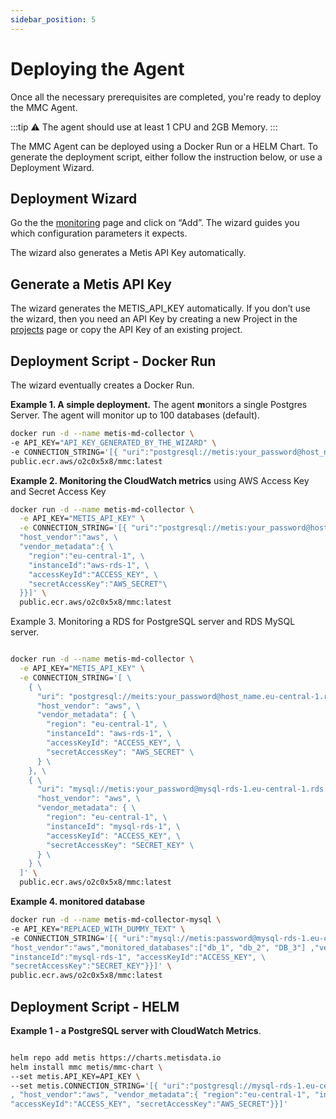 ```yaml
---
sidebar_position: 5
---
```


# Deploying the Agent
Once all the necessary prerequisites are completed, you're ready to deploy the MMC Agent.

:::tip
⚠️ The agent should use at least 1 CPU and 2GB Memory.
:::

The MMC Agent can be deployed using a Docker Run or a HELM Chart. To generate the deployment script, either follow the instruction below, or use a Deployment Wizard. 

## Deployment Wizard

Go the the [monitoring](https://demo.app.metisdata.io/monitoring) page and click on “Add”. The wizard guides you which configuration parameters it expects. 

The wizard also generates a Metis API Key automatically. 

## Generate a Metis API Key

The wizard generates the METIS_API_KEY automatically. If you don’t use the wizard, then you need an API Key by creating a new Project in the [projects](https://app.metisdata.io/projects) page or copy the API Key of an existing project.   

## Deployment Script - Docker Run

The wizard eventually creates a Docker Run. 

**Example 1. A simple deployment.** The agent **m**onitors a single Postgres Server. The agent will monitor up to 100 databases (default). 

```bash
docker run -d --name metis-md-collector \
-e API_KEY="API_KEY_GENERATED_BY_THE_WIZARD" \
-e CONNECTION_STRING='[{ "uri":"postgresql://metis:your_password@host_name.eu-central-1.rds.amazonaws.com:5432"}]' \
public.ecr.aws/o2c0x5x8/mmc:latest
```

**Example 2. Monitoring the CloudWatch metrics** using AWS Access Key and Secret Access Key 

```bash
docker run -d --name metis-md-collector \
  -e API_KEY="METIS_API_KEY" \
  -e CONNECTION_STRING='[{ "uri":"postgresql://metis:your_password@host_name.eu-central-1.rds.amazonaws.com:5432", \
  "host_vendor":"aws", \
  "vendor_metadata":{ \
    "region":"eu-central-1", \
    "instanceId":"aws-rds-1", \
    "accessKeyId":"ACCESS_KEY", \
    "secretAccessKey":"AWS_SECRET"\
  }}]' \
  public.ecr.aws/o2c0x5x8/mmc:latest

```

Example 3. Monitoring a RDS for PostgreSQL server and RDS MySQL server. 

```bash

docker run -d --name metis-md-collector \
  -e API_KEY="METIS_API_KEY" \
  -e CONNECTION_STRING='[ \
    { \
      "uri": "postgresql://meits:your_password@host_name.eu-central-1.rds.amazonaws.com:5432", \
      "host_vendor": "aws", \
      "vendor_metadata": { \
        "region": "eu-central-1", \
        "instanceId": "aws-rds-1", \
        "accessKeyId": "ACCESS_KEY", \
        "secretAccessKey": "AWS_SECRET" \
      } \
    }, \
    { \
      "uri": "mysql://metis:your_password@mysql-rds-1.eu-central-1.rds.amazonaws.com:3306", \
      "host_vendor": "aws", \
      "vendor_metadata": { \
        "region": "eu-central-1", \
        "instanceId": "mysql-rds-1", \
        "accessKeyId": "ACCESS_KEY", \
        "secretAccessKey": "SECRET_KEY" \
      } \
    } \
  ]' \
  public.ecr.aws/o2c0x5x8/mmc:latest

```

**Example 4. monitored database**

```bash
docker run -d --name metis-md-collector-mysql \
-e API_KEY="REPLACED_WITH_DUMMY_TEXT" \
-e CONNECTION_STRING='[{ "uri":"mysql://metis:password@mysql-rds-1.eu-central-1.rds.amazonaws.com:3306", \
"host_vendor":"aws","monitored_databases":["db_1", "db_2", "DB_3"] ,"vendor_metadata":{ "region":"eu-central-1", \
"instanceId":"mysql-rds-1", "accessKeyId":"ACCESS_KEY", \
"secretAccessKey":"SECRET_KEY"}}]' \
public.ecr.aws/o2c0x5x8/mmc:latest

```

## Deployment Script - HELM

**Example 1 - a PostgreSQL server with CloudWatch Metrics**.
```bash

helm repo add metis https://charts.metisdata.io
helm install mmc metis/mmc-chart \
--set metis.API_KEY=API_KEY \
--set metis.CONNECTION_STRING='[{ "uri":"postgresql://mysql-rds-1.eu-central-1.rds.amazonaws.com:5432" \
, "host_vendor":"aws", "vendor_metadata":{ "region":"eu-central-1", "instanceId":"database-2", \
"accessKeyId":"ACCESS_KEY", "secretAccessKey":"AWS_SECRET"}}]'

```
